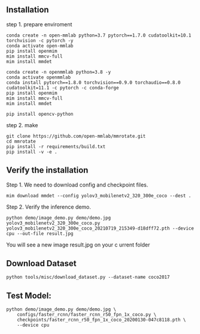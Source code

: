 ## Installation

step 1. prepare enviroment
```shell
conda create -n open-mmlab python=3.7 pytorch==1.7.0 cudatoolkit=10.1 torchvision -c pytorch -y
conda activate open-mmlab
pip install openmim
mim install mmcv-full
mim install mmdet
```

```shell
conda create -n openmmlab python=3.8 -y
conda activate openmmlab
conda install pytorch==1.8.0 torchvision==0.9.0 torchaudio==0.8.0 cudatoolkit=11.1 -c pytorch -c conda-forge
pip install openmim
mim install mmcv-full
mim install mmdet
```

```shell
pip install opencv-python
```

step 2. make
```shell
git clone https://github.com/open-mmlab/mmrotate.git
cd mmrotate
pip install -r requirements/build.txt
pip install -v -e .
```


## Verify the installation

Step 1. We need to download config and checkpoint files.
```shell
mim download mmdet --config yolov3_mobilenetv2_320_300e_coco --dest .
```
Step 2. Verify the inference demo.
```shell
python demo/image_demo.py demo/demo.jpg yolov3_mobilenetv2_320_300e_coco.py yolov3_mobilenetv2_320_300e_coco_20210719_215349-d18dff72.pth --device cpu --out-file result.jpg
```
You will see a new image result.jpg on your c urrent folder

## Download Dataset

```shell
python tools/misc/download_dataset.py --dataset-name coco2017
```


## Test Model:
```shell
python demo/image_demo.py demo/demo.jpg \
    configs/faster_rcnn/faster_rcnn_r50_fpn_1x_coco.py \
    checkpoints/faster_rcnn_r50_fpn_1x_coco_20200130-047c8118.pth \
    --device cpu
```
